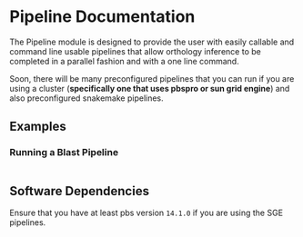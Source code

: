 # Pipeline Documentation

The Pipeline module is designed to provide the user with easily callable and
command line usable pipelines that allow orthology inference to be completed
in a parallel fashion and with a one line command.

Soon, there will be many preconfigured pipelines that you can run if you are using a
cluster (**specifically one that uses pbspro or sun grid engine**) and also preconfigured
snakemake pipelines.


## Examples


### Running a Blast Pipeline

``` python
```

## Software Dependencies
Ensure that you have at least pbs version `14.1.0` if you are using the SGE pipelines.
